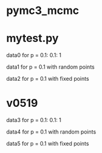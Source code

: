 # pymc3_mcmc
# mytest.py
data0 for p = 0.1: 0.1: 1

data1 for p = 0.1 with random points

data2 for p = 0.1 with fixed points
# v0519
data3 for p = 0.1: 0.1: 1

data4 for p = 0.1 with random points

data5 for p = 0.1 with fixed points
